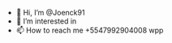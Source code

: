 - 👋 Hi, I’m @Joenck91
- 👀 I’m interested in 
- 📫 How to reach me +5547992904008 wpp

<!---
Joenck91/Joenck91 is a ✨ special ✨ repository because its `README.md` (this file) appears on your GitHub profile.
You can click the Preview link to take a look at your changes.
--->
